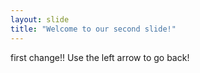 ```yaml
---
layout: slide
title: "Welcome to our second slide!"
---
```

first change!!
Use the left arrow to go back!
